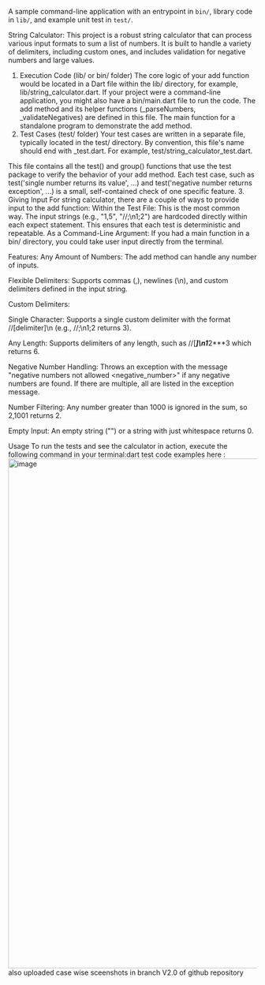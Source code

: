 A sample command-line application with an entrypoint in `bin/`, library code
in `lib/`, and example unit test in `test/`.

String Calculator:
This project is a robust string calculator that can process various input formats to sum a list of numbers. It is built to handle a variety of delimiters, including custom ones, and includes validation for negative numbers and large values.

1. Execution Code (lib/ or bin/ folder)
The core logic of your add function would be located in a Dart file within the lib/ directory, for example, lib/string_calculator.dart. If your project were a command-line application, you might also have a bin/main.dart file to run the code.
The add method and its helper functions (_parseNumbers, _validateNegatives) are defined in this file. The main function for a standalone program to demonstrate the add method.
2. Test Cases (test/ folder)
Your test cases are written in a separate file, typically located in the test/ directory. By convention, this file's name should end with _test.dart. For example, test/string_calculator_test.dart.

This file contains all the test() and group() functions that use the test package to verify the behavior of your add method. Each test case, such as test('single number returns its value', ...) and test('negative number returns exception', ...) is a small, self-contained check of one specific feature.
3. Giving Input
For string calculator, there are a couple of ways to provide input to the add function:
Within the Test File: This is the most common way. The input strings (e.g., "1,5", "//;\n1;2") are hardcoded directly within each expect statement. This ensures that each test is deterministic and repeatable.
As a Command-Line Argument: If you had a main function in a bin/ directory, you could take user input directly from the terminal.


Features:
Any Amount of Numbers: The add method can handle any number of inputs.

Flexible Delimiters: Supports commas (,), newlines (\n), and custom delimiters defined in the input string.

Custom Delimiters:

Single Character: Supports a single custom delimiter with the format //[delimiter]\n (e.g., //;\n1;2 returns 3).

Any Length: Supports delimiters of any length, such as //[***]\n1***2***3 which returns 6.

Negative Number Handling: Throws an exception with the message "negative numbers not allowed <negative_number>" if any negative numbers are found. If there are multiple, all are listed in the exception message.

Number Filtering: Any number greater than 1000 is ignored in the sum, so 2,1001 returns 2.

Empty Input: An empty string ("") or a string with just whitespace returns 0.

Usage
To run the tests and see the calculator in action, execute the following command in your terminal:dart test 
code examples here :
<img width="1776" height="1034" alt="image" src="https://github.com/user-attachments/assets/4ed575fb-0658-49d8-8574-bb1bbf7642ec" />
also uploaded case wise sceenshots in branch V2.0 of github repository 
